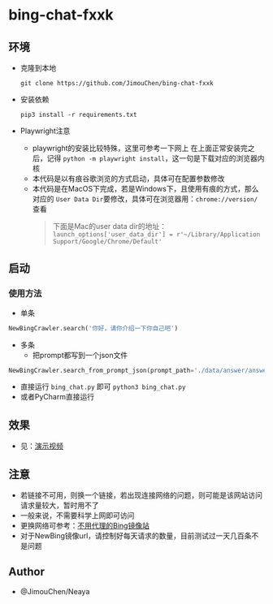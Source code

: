 # bing-chat-fxxk

## 环境

- 克隆到本地

    `git clone https://github.com/JimouChen/bing-chat-fxxk`
- 安装依赖

    `pip3 install -r requirements.txt`
- Playwright注意
  - playwright的安装比较特殊，这里可参考一下网上
    在上面正常安装完之后，记得 `python -m playwright install`，这一句是下载对应的浏览器内核
  - 本代码是以有痕谷歌浏览的方式启动，具体可在配置参数修改
  - 本代码是在MacOS下完成，若是Windows下，且使用有痕的方式，那么对应的 `User Data Dir`要修改，具体可在浏览器用：`chrome://version/`查看
    > 下面是Mac的user data dir的地址：
    `launch_options['user_data_dir'] = r'~/Library/Application Support/Google/Chrome/Default'`
    

## 启动

### 使用方法

- 单条
```python
NewBingCrawler.search('你好，请你介绍一下你自己吧')
```
- 多条
  - 把prompt都写到一个json文件

```python
NewBingCrawler.search_from_prompt_json(prompt_path='./data/answer/answer.json')
```

- 直接运行 `bing_chat.py` 即可
  `python3 bing_chat.py`
- 或者PyCharm直接运行


## 效果

- 见：[演示视频](https://www.bilibili.com/video/BV1Lm4y1W7hU/?spm_id_from=333.999.0.0&vd_source=f211b55f6edc2cc09cd5609cdd5f5cab)


## 注意

- 若链接不可用，则换一个链接，若出现连接网络的问题，则可能是该网站访问请求量较大，暂时用不了
- 一般来说，不需要科学上网即可访问
- 更换网络可参考：[不用代理的Bing镜像站](https://github.com/Nothingness-Void/Public-bing-chatgpt-proxy)
- 对于NewBing镜像url，请控制好每天请求的数量，目前测试过一天几百条不是问题


## Author

- @JimouChen/Neaya
